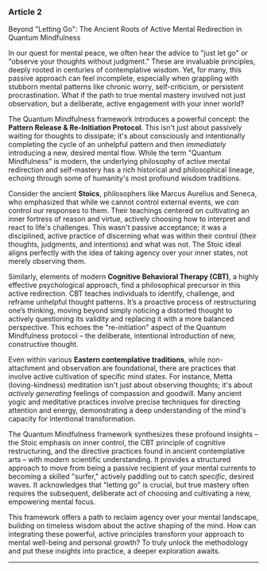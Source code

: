 ### Article 2
Beyond "Letting Go": The Ancient Roots of Active Mental Redirection in Quantum Mindfulness



In our quest for mental peace, we often hear the advice to "just let go" or "observe your thoughts without judgment." These are invaluable principles, deeply rooted in centuries of contemplative wisdom. Yet, for many, this passive approach can feel incomplete, especially when grappling with stubborn mental patterns like chronic worry, self-criticism, or persistent procrastination. What if the path to true mental mastery involved not just observation, but a deliberate, active engagement with your inner world?

The Quantum Mindfulness framework introduces a powerful concept: the **Pattern Release & Re-Initiation Protocol**. This isn't just about passively waiting for thoughts to dissipate; it's about consciously and intentionally completing the cycle of an unhelpful pattern and then *immediately* introducing a new, desired mental flow. While the term "Quantum Mindfulness" is modern, the underlying philosophy of active mental redirection and self-mastery has a rich historical and philosophical lineage, echoing through some of humanity's most profound wisdom traditions.

Consider the ancient **Stoics**, philosophers like Marcus Aurelius and Seneca, who emphasized that while we cannot control external events, we *can* control our responses to them. Their teachings centered on cultivating an inner fortress of reason and virtue, actively choosing how to interpret and react to life's challenges. This wasn't passive acceptance; it was a disciplined, active practice of discerning what was within their control (their thoughts, judgments, and intentions) and what was not. The Stoic ideal aligns perfectly with the idea of taking agency over your inner states, not merely observing them.

Similarly, elements of modern **Cognitive Behavioral Therapy (CBT)**, a highly effective psychological approach, find a philosophical precursor in this active redirection. CBT teaches individuals to identify, challenge, and reframe unhelpful thought patterns. It’s a proactive process of restructuring one’s thinking, moving beyond simply noticing a distorted thought to actively questioning its validity and replacing it with a more balanced perspective. This echoes the "re-initiation" aspect of the Quantum Mindfulness protocol – the deliberate, intentional introduction of new, constructive thought.

Even within various **Eastern contemplative traditions**, while non-attachment and observation are foundational, there are practices that involve active cultivation of specific mind states. For instance, Metta (loving-kindness) meditation isn't just about observing thoughts; it's about *actively generating* feelings of compassion and goodwill. Many ancient yogic and meditative practices involve precise techniques for directing attention and energy, demonstrating a deep understanding of the mind's capacity for intentional transformation.

The Quantum Mindfulness framework synthesizes these profound insights – the Stoic emphasis on inner control, the CBT principle of cognitive restructuring, and the directive practices found in ancient contemplative arts – with modern scientific understanding. It provides a structured approach to move from being a passive recipient of your mental currents to becoming a skilled "surfer," actively paddling out to catch *specific*, desired waves. It acknowledges that "letting go" is crucial, but true mastery often requires the subsequent, deliberate act of choosing and cultivating a new, empowering mental focus.

This framework offers a path to reclaim agency over your mental landscape, building on timeless wisdom about the active shaping of the mind. How can integrating these powerful, active principles transform your approach to mental well-being and personal growth? To truly unlock the methodology and put these insights into practice, a deeper exploration awaits.

---